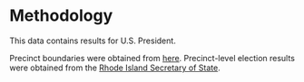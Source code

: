 # Methodology

This data contains results for U.S. President. 

Precinct boundaries were obtained from [here](https://www.rigis.org/datasets/edc::voting-precincts-2022/about). Precinct-level election results were obtained from the [Rhode Island Secretary of State](https://www.ri.gov/election/results/).
